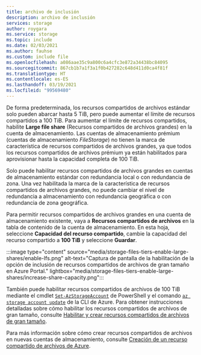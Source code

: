 ```yaml
---
title: archivo de inclusión
description: archivo de inclusión
services: storage
author: roygara
ms.service: storage
ms.topic: include
ms.date: 02/03/2021
ms.author: fauhse
ms.custom: include file
ms.openlocfilehash: a086aae35c9a800c6a4cfc3e872a34438bc84095
ms.sourcegitcommit: 867cb1b7a1f3a1f0b427282c648d411d0ca4f81f
ms.translationtype: HT
ms.contentlocale: es-ES
ms.lasthandoff: 03/19/2021
ms.locfileid: "99569480"
---
```

De forma predeterminada, los recursos compartidos de archivos estándar solo pueden abarcar hasta 5 TiB, pero puede aumentar el límite de recursos compartidos a 100 TiB. Para aumentar el límite de recursos compartidos, habilite **Large file share** (Recursos compartidos de archivos grandes) en la cuenta de almacenamiento. Las cuentas de almacenamiento prémium (cuentas de almacenamiento *FileStorage*) no tienen la marca de característica de recursos compartidos de archivos grandes, ya que todos los recursos compartidos de archivos prémium ya están habilitados para aprovisionar hasta la capacidad completa de 100 TiB.

Solo puede habilitar recursos compartidos de archivos grandes en cuentas de almacenamiento estándar con redundancia local o con redundancia de zona. Una vez habilitada la marca de la característica de recursos compartidos de archivos grandes, no puede cambiar el nivel de redundancia a almacenamiento con redundancia geográfica o con redundancia de zona geográfica.

Para permitir recursos compartidos de archivos grandes en una cuenta de almacenamiento existente, vaya a **Recursos compartidos de archivos** en la tabla de contenido de la cuenta de almacenamiento.
En esta hoja, seleccione **Capacidad del recurso compartido**, cambie la capacidad del recurso compartido a **100 TiB** y seleccione **Guardar**.

:::image type="content" source="media/storage-files-tiers-enable-large-shares/enable-lfs.png" alt-text="Captura de pantalla de la habilitación de la opción de inclusión de recursos compartidos de archivos de gran tamaño en Azure Portal." lightbox="media/storage-files-tiers-enable-large-shares/increase-share-capacity.png":::

También puede habilitar recursos compartidos de archivos de 100 TiB mediante el cmdlet [`Set-AzStorageAccount`](/powershell/module/az.storage/set-azstorageaccount) de PowerShell y el comando [`az storage account update`](/cli/azure/storage/account#az-storage-account-update) de la CLI de Azure. Para obtener instrucciones detalladas sobre cómo habilitar los recursos compartidos de archivos de gran tamaño, consulte [Habilitar y crear recursos compartidos de archivos de gran tamaño](../articles/storage/files/storage-files-how-to-create-large-file-share.md).

Para más información sobre cómo crear recursos compartidos de archivos en nuevas cuentas de almacenamiento, consulte [Creación de un recurso compartido de archivos de Azure](../articles/storage/files/storage-how-to-create-file-share.md).